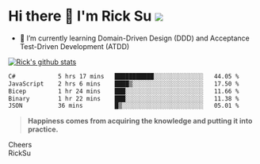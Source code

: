 # Hi there 👋 I'm Rick Su ![](https://komarev.com/ghpvc/?username=ricksu978)
<!--
**ricksu978/ricksu978** is a ✨ _special_ ✨ repository because its `README.md` (this file) appears on your GitHub profile.

Here are some ideas to get you started:

- 🔭 I’m currently working on ...
-->
- 🌱 I’m currently learning Domain-Driven Design (DDD) and Acceptance Test-Driven Development (ATDD)
<!--
- 👯 I’m looking to collaborate on ...
- 🤔 I’m looking for help with ...
- 💬 Ask me about ...
- 📫 How to reach me: ...
- 😄 Pronouns: ...
- ⚡ Fun fact: ...
-->
[![Rick's github stats](https://github-readme-stats.vercel.app/api?username=ricksu978&theme=dark)](https://github.com/ricksu978/ricksu978)

<!--START_SECTION:waka-->

```txt
C#            5 hrs 17 mins   ███████████░░░░░░░░░░░░░░   44.05 %
JavaScript    2 hrs 6 mins    ████▒░░░░░░░░░░░░░░░░░░░░   17.50 %
Bicep         1 hr 24 mins    ███░░░░░░░░░░░░░░░░░░░░░░   11.66 %
Binary        1 hr 22 mins    ███░░░░░░░░░░░░░░░░░░░░░░   11.38 %
JSON          36 mins         █▒░░░░░░░░░░░░░░░░░░░░░░░   05.01 %
```

<!--END_SECTION:waka-->

> **Happiness comes from acquiring the knowledge and putting it into practice.**

Cheers  
RickSu 
